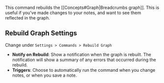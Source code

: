 This command rebuilds the [[Concepts#Graph|Breadcrumbs graph]]. This is useful if you've made changes to your notes, and want to see them reflected in the graph.

## Rebuild Graph Settings

Change under `Settings > Commands > Rebuild Graph`

- **Notify on Rebuild**: Show a notification when the graph is rebuilt. The notification will show a summary of any errors that occurred during the rebuild.
- **Triggers**: Choose to automatically run the command when you change notes, or when you save a note.
